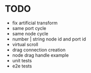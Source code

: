 # TODO

- fix artificial transform
- same port cycle
- same node cycle
- number | string node id and port id
- virtual scroll
- drag connection creation
- node drag handle example
- unit tests
- e2e tests
